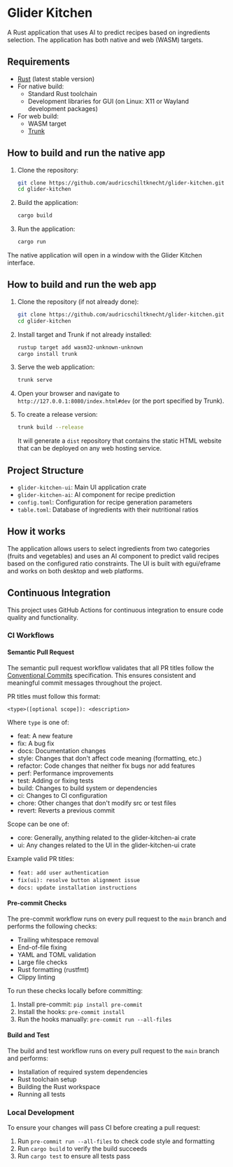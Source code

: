 # Glider Kitchen

A Rust application that uses AI to predict recipes based on ingredients selection. The application has both native and web (WASM) targets.

## Requirements

- [Rust](https://www.rust-lang.org/tools/install) (latest stable version)
- For native build:
  - Standard Rust toolchain
  - Development libraries for GUI (on Linux: X11 or Wayland development packages)
- For web build:
  - WASM target 
  - [Trunk](https://trunkrs.dev/#install)

## How to build and run the native app

1. Clone the repository:
   ```bash
   git clone https://github.com/audricschiltknecht/glider-kitchen.git
   cd glider-kitchen
   ```

2. Build the application:
   ```bash
   cargo build
   ```

3. Run the application:
   ```bash
   cargo run
   ```

The native application will open in a window with the Glider Kitchen interface.

## How to build and run the web app

1. Clone the repository (if not already done):
   ```bash
   git clone https://github.com/audricschiltknecht/glider-kitchen.git
   cd glider-kitchen
   ```

2. Install target and Trunk if not already installed:
   ```bash
   rustup target add wasm32-unknown-unknown
   cargo install trunk
   ```

3. Serve the web application:
   ```bash
   trunk serve
   ```

4. Open your browser and navigate to `http://127.0.0.1:8080/index.html#dev` (or the port specified by Trunk).

5. To create a release version:
   ```bash
   trunk build --release
   ```
   It will generate a `dist` repository that contains the static HTML website that can be deployed on any web hosting service.

## Project Structure

- `glider-kitchen-ui`: Main UI application crate
- `glider-kitchen-ai`: AI component for recipe prediction
- `config.toml`: Configuration for recipe generation parameters
- `table.toml`: Database of ingredients with their nutritional ratios

## How it works

The application allows users to select ingredients from two categories (fruits and vegetables) and uses an AI component to predict valid recipes based on the configured ratio constraints. The UI is built with egui/eframe and works on both desktop and web platforms.

## Continuous Integration

This project uses GitHub Actions for continuous integration to ensure code quality and functionality.

### CI Workflows

#### Semantic Pull Request

The semantic pull request workflow validates that all PR titles follow the [Conventional Commits](https://www.conventionalcommits.org/) specification. This ensures consistent and meaningful commit messages throughout the project.

PR titles must follow this format:
```
<type>([optional scope]): <description>
```

Where `type` is one of:
- feat: A new feature
- fix: A bug fix
- docs: Documentation changes
- style: Changes that don't affect code meaning (formatting, etc.)
- refactor: Code changes that neither fix bugs nor add features
- perf: Performance improvements
- test: Adding or fixing tests
- build: Changes to build system or dependencies
- ci: Changes to CI configuration
- chore: Other changes that don't modify src or test files
- revert: Reverts a previous commit

Scope can be one of:
- core: Generally, anything related to the glider-kitchen-ai crate
- ui: Any changes related to the UI in the glider-kitchen-ui crate

Example valid PR titles:
- `feat: add user authentication`
- `fix(ui): resolve button alignment issue`
- `docs: update installation instructions`

#### Pre-commit Checks

The pre-commit workflow runs on every pull request to the `main` branch and performs the following checks:

- Trailing whitespace removal
- End-of-file fixing
- YAML and TOML validation
- Large file checks
- Rust formatting (rustfmt)
- Clippy linting

To run these checks locally before committing:

1. Install pre-commit: `pip install pre-commit`
2. Install the hooks: `pre-commit install`
3. Run the hooks manually: `pre-commit run --all-files`

#### Build and Test

The build and test workflow runs on every pull request to the `main` branch and performs:

- Installation of required system dependencies
- Rust toolchain setup
- Building the Rust workspace
- Running all tests

### Local Development

To ensure your changes will pass CI before creating a pull request:

1. Run `pre-commit run --all-files` to check code style and formatting
2. Run `cargo build` to verify the build succeeds
3. Run `cargo test` to ensure all tests pass

